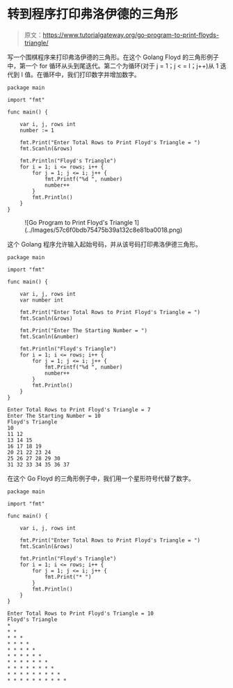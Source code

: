 # 转到程序打印弗洛伊德的三角形

> 原文：<https://www.tutorialgateway.org/go-program-to-print-floyds-triangle/>

写一个围棋程序来打印弗洛伊德的三角形。在这个 Golang Floyd 的三角形例子中，第一个 for 循环从头到尾迭代。第二个为循环(对于 j = 1；j < = I；j++)从 1 迭代到 I 值。在循环中，我们打印数字并增加数字。

```
package main

import "fmt"

func main() {

    var i, j, rows int
    number := 1

    fmt.Print("Enter Total Rows to Print Floyd's Triangle = ")
    fmt.Scanln(&rows)

    fmt.Println("Floyd's Triangle")
    for i = 1; i <= rows; i++ {
        for j = 1; j <= i; j++ {
            fmt.Printf("%d ", number)
            number++
        }
        fmt.Println()
    }
}
```

<figure class="wp-block-image size-large">![Go Program to Print Floyd's Triangle 1](../Images/57c6f0bdb75475b39a132c8e81ba0018.png)</figure>

这个 Golang 程序允许输入起始号码，并从该号码打印弗洛伊德三角形。

```
package main

import "fmt"

func main() {

    var i, j, rows int
    var number int

    fmt.Print("Enter Total Rows to Print Floyd's Triangle = ")
    fmt.Scanln(&rows)

    fmt.Print("Enter The Starting Number = ")
    fmt.Scanln(&number)

    fmt.Println("Floyd's Triangle")
    for i = 1; i <= rows; i++ {
        for j = 1; j <= i; j++ {
            fmt.Printf("%d ", number)
            number++
        }
        fmt.Println()
    }
}
```

```
Enter Total Rows to Print Floyd's Triangle = 7
Enter The Starting Number = 10
Floyd's Triangle
10 
11 12 
13 14 15 
16 17 18 19 
20 21 22 23 24 
25 26 27 28 29 30 
31 32 33 34 35 36 37 
```

在这个 Go Floyd 的三角形例子中，我们用一个星形符号代替了数字。

```
package main

import "fmt"

func main() {

    var i, j, rows int

    fmt.Print("Enter Total Rows to Print Floyd's Triangle = ")
    fmt.Scanln(&rows)

    fmt.Println("Floyd's Triangle")
    for i = 1; i <= rows; i++ {
        for j = 1; j <= i; j++ {
            fmt.Print("* ")
        }
        fmt.Println()
    }
}
```

```
Enter Total Rows to Print Floyd's Triangle = 10
Floyd's Triangle
* 
* * 
* * * 
* * * * 
* * * * * 
* * * * * * 
* * * * * * * 
* * * * * * * * 
* * * * * * * * * 
* * * * * * * * * *
```